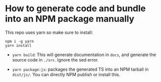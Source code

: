 # How to generate code and bundle into an NPM package manually

This repo uses yarn so make sure to install:
```
npm i -g yarn
yarn install
```

- `yarn build`: This will generate documentation in `docs`, and generate the source code in `./src`. Ignore the sed error.

- `yarn package:js`: packages the generated TS into an NPM tarball in `dist/js/`. You can directly NPM publish or install this.




